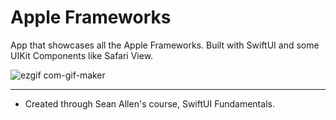 # Apple Frameworks

App that showcases all the Apple Frameworks. 
Built with SwiftUI and some UIKit Components like Safari View.

![ezgif com-gif-maker](https://user-images.githubusercontent.com/11463485/151849652-6f4b2de7-6475-4570-b5f3-0f9b73488d0b.gif)



















---
* Created through Sean Allen's course, SwiftUI Fundamentals.
